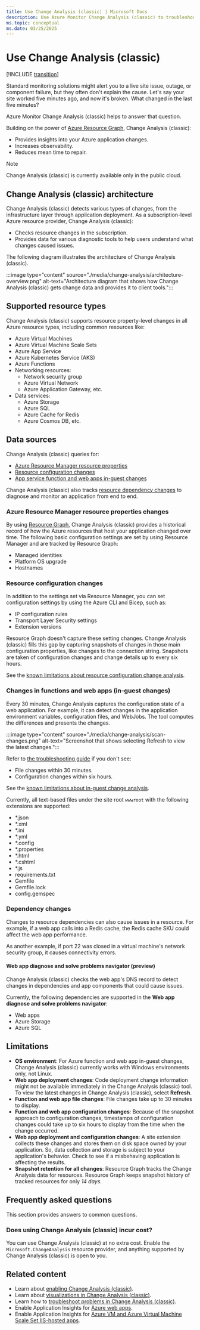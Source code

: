 ```yaml
---
title: Use Change Analysis (classic) | Microsoft Docs
description: Use Azure Monitor Change Analysis (classic) to troubleshoot web app issues on live sites.
ms.topic: conceptual
ms.date: 03/25/2025
---
```


# Use Change Analysis (classic)

[!INCLUDE [transition](includes/change-analysis-is-moving.md)]

Standard monitoring solutions might alert you to a live site issue, outage, or component failure, but they often don't explain the cause. Let's say your site worked five minutes ago, and now it's broken. What changed in the last five minutes?

Azure Monitor Change Analysis (classic) helps to answer that question.

Building on the power of [Azure Resource Graph](/azure/governance/resource-graph/overview), Change Analysis (classic):

- Provides insights into your Azure application changes.
- Increases observability.
- Reduces mean time to repair.

> [!NOTE]
> Change Analysis (classic) is currently available only in the public cloud.

## Change Analysis (classic) architecture

Change Analysis (classic) detects various types of changes, from the infrastructure layer through application deployment. As a subscription-level Azure resource provider, Change Analysis (classic):

- Checks resource changes in the subscription.
- Provides data for various diagnostic tools to help users understand what changes caused issues.

The following diagram illustrates the architecture of Change Analysis (classic).

:::image type="content" source="./media/change-analysis/architecture-overview.png" alt-text="Architecture diagram that shows how Change Analysis (classic) gets change data and provides it to client tools.":::

## Supported resource types

Change Analysis (classic) supports resource property-level changes in all Azure resource types, including common resources like:

- Azure Virtual Machines
- Azure Virtual Machine Scale Sets
- Azure App Service
- Azure Kubernetes Service (AKS)
- Azure Functions
- Networking resources:
    - Network security group
    - Azure Virtual Network
    - Azure Application Gateway, etc.
- Data services:
    - Azure Storage
    - Azure SQL
    - Azure Cache for Redis
    - Azure Cosmos DB, etc.

## Data sources

Change Analysis (classic) queries for:

- [Azure Resource Manager resource properties](#azure-resource-manager-resource-properties-changes)
- [Resource configuration changes](#resource-configuration-changes)
- [App service function and web apps in-guest changes](#changes-in-functions-and-web-apps-in-guest-changes)

Change Analysis (classic) also tracks [resource dependency changes](#dependency-changes) to diagnose and monitor an application from end to end.

### Azure Resource Manager resource properties changes

By using [Resource Graph](/azure/governance/resource-graph/overview), Change Analysis (classic) provides a historical record of how the Azure resources that host your application changed over time. The following basic configuration settings are set by using Resource Manager and are tracked by Resource Graph:

- Managed identities
- Platform OS upgrade
- Hostnames

### Resource configuration changes

In addition to the settings set via Resource Manager, you can set configuration settings by using the Azure CLI and Bicep, such as:

- IP configuration rules
- Transport Layer Security settings
- Extension versions

Resource Graph doesn't capture these setting changes. Change Analysis (classic) fills this gap by capturing snapshots of changes in those main configuration properties, like changes to the connection string. Snapshots are taken of configuration changes and change details up to every six hours.

See the [known limitations about resource configuration change analysis](#limitations).

### Changes in functions and web apps (in-guest changes)

Every 30 minutes, Change Analysis captures the configuration state of a web application. For example, it can detect changes in the application environment variables, configuration files, and WebJobs. The tool computes the differences and presents the changes.

:::image type="content" source="./media/change-analysis/scan-changes.png" alt-text="Screenshot that shows selecting Refresh to view the latest changes.":::

Refer to [the troubleshooting guide](./change-analysis-troubleshoot.md#you-cant-see-in-guest-changes-for-a-newly-enabled-web-app) if you don't see:

- File changes within 30 minutes.
- Configuration changes within six hours.

See the [known limitations about in-guest change analysis](#limitations).

Currently, all text-based files under the site root `wwwroot` with the following extensions are supported:

- *.json
- *.xml
- *.ini
- *.yml
- *.config
- *.properties
- *.html
- *.cshtml
- *.js
- requirements.txt
- Gemfile
- Gemfile.lock
- config.gemspec

### Dependency changes

Changes to resource dependencies can also cause issues in a resource. For example, if a web app calls into a Redis cache, the Redis cache SKU could affect the web app performance.

As another example, if port 22 was closed in a virtual machine's network security group, it causes connectivity errors.

#### Web app diagnose and solve problems navigator (preview)

Change Analysis (classic) checks the web app's DNS record to detect changes in dependencies and app components that could cause issues.

Currently, the following dependencies are supported in the **Web app diagnose and solve problems navigator**:

- Web apps
- Azure Storage
- Azure SQL

## Limitations

- **OS environment**: For Azure function and web app in-guest changes, Change Analysis (classic) currently works with Windows environments only, not Linux.
- **Web app deployment changes**: Code deployment change information might not be available immediately in the Change Analysis (classic) tool. To view the latest changes in Change Analysis (classic), select **Refresh**.
- **Function and web app file changes**: File changes take up to 30 minutes to display.
- **Function and web app configuration changes**: Because of the snapshot approach to configuration changes, timestamps of configuration changes could take up to six hours to display from the time when the change occurred.
- **Web app deployment and configuration changes**: A site extension collects these changes and stores them on disk space owned by your application. So, data collection and storage is subject to your application's behavior. Check to see if a misbehaving application is affecting the results.
- **Snapshot retention for all changes**: Resource Graph tracks the Change Analysis data for resources. Resource Graph keeps snapshot history of tracked resources for only _14 days_.

## Frequently asked questions

This section provides answers to common questions.

### Does using Change Analysis (classic) incur cost?

You can use Change Analysis (classic) at no extra cost. Enable the `Microsoft.ChangeAnalysis` resource provider, and anything supported by Change Analysis (classic) is open to you.

## Related content

- Learn about [enabling Change Analysis (classic)](change-analysis-enable.md).
- Learn about [visualizations in Change Analysis (classic)](change-analysis-visualizations.md).
- Learn how to [troubleshoot problems in Change Analysis (classic)](change-analysis-troubleshoot.md).
- Enable Application Insights for [Azure web apps](../../azure-monitor/app/azure-web-apps.md).
- Enable Application Insights for [Azure VM and Azure Virtual Machine Scale Set IIS-hosted apps](../../azure-monitor/app/azure-vm-vmss-apps.md).
